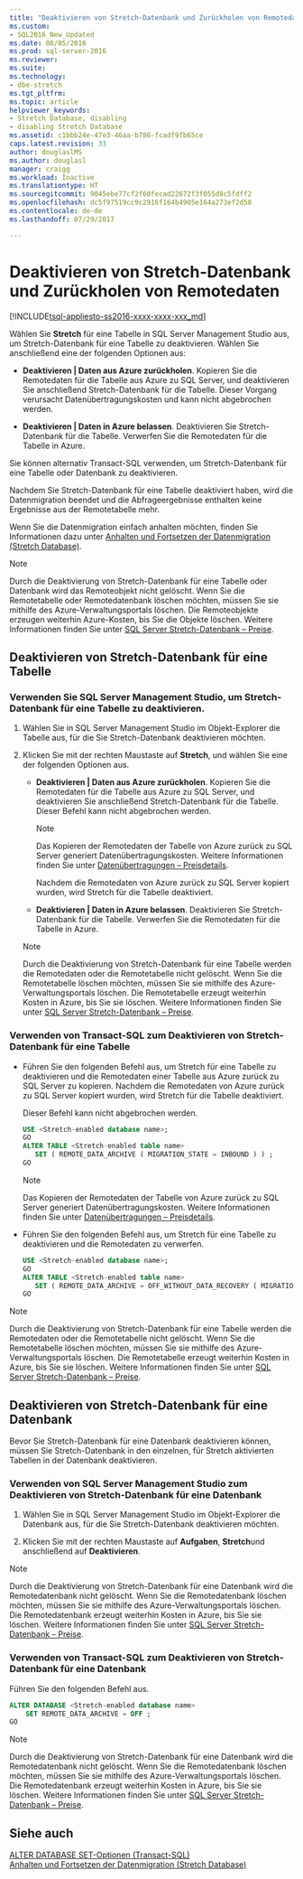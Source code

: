 ```yaml
---
title: "Deaktivieren von Stretch-Datenbank und Zurückholen von Remotedaten | Microsoft-Dokumentation"
ms.custom:
- SQL2016_New_Updated
ms.date: 08/05/2016
ms.prod: sql-server-2016
ms.reviewer: 
ms.suite: 
ms.technology:
- dbe-stretch
ms.tgt_pltfrm: 
ms.topic: article
helpviewer_keywords:
- Stretch Database, disabling
- disabling Stretch Database
ms.assetid: c1bbb24e-47e3-46aa-b786-fcadf9fb65ce
caps.latest.revision: 33
author: douglaslMS
ms.author: douglasl
manager: craigg
ms.workload: Inactive
ms.translationtype: HT
ms.sourcegitcommit: 9045ebe77cf2f60fecad22672f3f055d8c5fdff2
ms.openlocfilehash: dc5f97519cc9c2916f164b4905e164a273ef2d58
ms.contentlocale: de-de
ms.lasthandoff: 07/29/2017

---
```

# <a name="disable-stretch-database-and-bring-back-remote-data"></a>Deaktivieren von Stretch-Datenbank und Zurückholen von Remotedaten
[!INCLUDE[tsql-appliesto-ss2016-xxxx-xxxx-xxx_md](../../includes/tsql-appliesto-ss2016-xxxx-xxxx-xxx-md.md)]

  Wählen Sie **Stretch** für eine Tabelle in SQL Server Management Studio aus, um Stretch-Datenbank für eine Tabelle zu deaktivieren. Wählen Sie anschließend eine der folgenden Optionen aus:  
  
-   **Deaktivieren | Daten aus Azure zurückholen**. Kopieren Sie die Remotedaten für die Tabelle aus Azure zu SQL Server, und deaktivieren Sie anschließend Stretch-Datenbank für die Tabelle. Dieser Vorgang verursacht Datenübertragungskosten und kann nicht abgebrochen werden.  
  
-   **Deaktivieren | Daten in Azure belassen**. Deaktivieren Sie Stretch-Datenbank für die Tabelle.  Verwerfen Sie die Remotedaten für die Tabelle in Azure.  
  
 Sie können alternativ Transact-SQL verwenden, um Stretch-Datenbank für eine Tabelle oder Datenbank zu deaktivieren.  
  
 Nachdem Sie Stretch-Datenbank für eine Tabelle deaktiviert haben, wird die Datenmigration beendet und die Abfrageergebnisse enthalten keine Ergebnisse aus der Remotetabelle mehr.  
  
 Wenn Sie die Datenmigration einfach anhalten möchten, finden Sie Informationen dazu unter [Anhalten und Fortsetzen der Datenmigration &#40;Stretch Database&#41;](../../sql-server/stretch-database/pause-and-resume-data-migration-stretch-database.md).  
  
> [!NOTE]
> Durch die Deaktivierung von Stretch-Datenbank für eine Tabelle oder Datenbank wird das Remoteobjekt nicht gelöscht. Wenn Sie die Remotetabelle oder Remotedatenbank löschen möchten, müssen Sie sie mithilfe des Azure-Verwaltungsportals löschen. Die Remoteobjekte erzeugen weiterhin Azure-Kosten, bis Sie die Objekte löschen. Weitere Informationen finden Sie unter [SQL Server Stretch-Datenbank – Preise](https://azure.microsoft.com/pricing/details/sql-server-stretch-database/).  
  
## <a name="disable-stretch-database-for-a-table"></a>Deaktivieren von Stretch-Datenbank für eine Tabelle  
  
### <a name="use-sql-server-management-studio-to-disable-stretch-database-for-a-table"></a>Verwenden Sie SQL Server Management Studio, um Stretch-Datenbank für eine Tabelle zu deaktivieren.  
  
1.  Wählen Sie in SQL Server Management Studio im Objekt-Explorer die Tabelle aus, für die Sie Stretch-Datenbank deaktivieren möchten.  
  
2.  Klicken Sie mit der rechten Maustaste auf **Stretch**, und wählen Sie eine der folgenden Optionen aus.  
  
    -   **Deaktivieren | Daten aus Azure zurückholen**. Kopieren Sie die Remotedaten für die Tabelle aus Azure zu SQL Server, und deaktivieren Sie anschließend Stretch-Datenbank für die Tabelle. Dieser Befehl kann nicht abgebrochen werden.  
  
        > [!NOTE]
        > Das Kopieren der Remotedaten der Tabelle von Azure zurück zu SQL Server generiert Datenübertragungskosten. Weitere Informationen finden Sie unter [Datenübertragungen – Preisdetails](https://azure.microsoft.com/pricing/details/data-transfers/).  
  
         Nachdem die Remotedaten von Azure zurück zu SQL Server kopiert wurden, wird Stretch für die Tabelle deaktiviert.  
  
    -   **Deaktivieren | Daten in Azure belassen**. Deaktivieren Sie Stretch-Datenbank für die Tabelle.  Verwerfen Sie die Remotedaten für die Tabelle in Azure.  
  
    > [!NOTE]
    > Durch die Deaktivierung von Stretch-Datenbank für eine Tabelle werden die Remotedaten oder die Remotetabelle nicht gelöscht. Wenn Sie die Remotetabelle löschen möchten, müssen Sie sie mithilfe des Azure-Verwaltungsportals löschen. Die Remotetabelle erzeugt weiterhin Kosten in Azure, bis Sie sie löschen. Weitere Informationen finden Sie unter [SQL Server Stretch-Datenbank – Preise](https://azure.microsoft.com/pricing/details/sql-server-stretch-database/).  
  
### <a name="use-transact-sql-to-disable-stretch-database-for-a-table"></a>Verwenden von Transact-SQL zum Deaktivieren von Stretch-Datenbank für eine Tabelle  
  
-   Führen Sie den folgenden Befehl aus, um Stretch für eine Tabelle zu deaktivieren und die Remotedaten einer Tabelle aus Azure zurück zu SQL Server zu kopieren. Nachdem die Remotedaten von Azure zurück zu SQL Server kopiert wurden, wird Stretch für die Tabelle deaktiviert.

    Dieser Befehl kann nicht abgebrochen werden.  
  
    ```sql  
    USE <Stretch-enabled database name>;
    GO
    ALTER TABLE <Stretch-enabled table name>  
       SET ( REMOTE_DATA_ARCHIVE ( MIGRATION_STATE = INBOUND ) ) ; 
    GO 
    ```  
  
    > [!NOTE]
    > Das Kopieren der Remotedaten der Tabelle von Azure zurück zu SQL Server generiert Datenübertragungskosten. Weitere Informationen finden Sie unter [Datenübertragungen – Preisdetails](https://azure.microsoft.com/pricing/details/data-transfers/).    
  
-   Führen Sie den folgenden Befehl aus, um Stretch für eine Tabelle zu deaktivieren und die Remotedaten zu verwerfen.  
  
    ```sql  
    USE <Stretch-enabled database name>;
    GO
    ALTER TABLE <Stretch-enabled table name>  
       SET ( REMOTE_DATA_ARCHIVE = OFF_WITHOUT_DATA_RECOVERY ( MIGRATION_STATE = PAUSED ) ) ; 
    GO
    ```  
  
> [!NOTE]
> Durch die Deaktivierung von Stretch-Datenbank für eine Tabelle werden die Remotedaten oder die Remotetabelle nicht gelöscht. Wenn Sie die Remotetabelle löschen möchten, müssen Sie sie mithilfe des Azure-Verwaltungsportals löschen. Die Remotetabelle erzeugt weiterhin Kosten in Azure, bis Sie sie löschen. Weitere Informationen finden Sie unter [SQL Server Stretch-Datenbank – Preise](https://azure.microsoft.com/pricing/details/sql-server-stretch-database/).  
  
## <a name="disable-stretch-database-for-a-database"></a>Deaktivieren von Stretch-Datenbank für eine Datenbank  
 Bevor Sie Stretch-Datenbank für eine Datenbank deaktivieren können, müssen Sie Stretch-Datenbank in den einzelnen, für Stretch aktivierten Tabellen in der Datenbank deaktivieren.  
  
### <a name="use-sql-server-management-studio-to-disable-stretch-database-for-a-database"></a>Verwenden von SQL Server Management Studio zum Deaktivieren von Stretch-Datenbank für eine Datenbank  
  
1.  Wählen Sie in SQL Server Management Studio im Objekt-Explorer die Datenbank aus, für die Sie Stretch-Datenbank deaktivieren möchten.  
  
2.  Klicken Sie mit der rechten Maustaste auf **Aufgaben**, **Stretch**und anschließend auf **Deaktivieren**.  
  
> [!NOTE]
> Durch die Deaktivierung von Stretch-Datenbank für eine Datenbank wird die Remotedatenbank nicht gelöscht. Wenn Sie die Remotedatenbank löschen möchten, müssen Sie sie mithilfe des Azure-Verwaltungsportals löschen. Die Remotedatenbank erzeugt weiterhin Kosten in Azure, bis Sie sie löschen. Weitere Informationen finden Sie unter [SQL Server Stretch-Datenbank – Preise](https://azure.microsoft.com/pricing/details/sql-server-stretch-database/).  
  
### <a name="use-transact-sql-to-disable-stretch-database-for-a-database"></a>Verwenden von Transact-SQL zum Deaktivieren von Stretch-Datenbank für eine Datenbank  
 Führen Sie den folgenden Befehl aus.  
  
```sql  
ALTER DATABASE <Stretch-enabled database name>  
    SET REMOTE_DATA_ARCHIVE = OFF ;  
GO 
```  
  
> [!NOTE]
> Durch die Deaktivierung von Stretch-Datenbank für eine Datenbank wird die Remotedatenbank nicht gelöscht. Wenn Sie die Remotedatenbank löschen möchten, müssen Sie sie mithilfe des Azure-Verwaltungsportals löschen. Die Remotedatenbank erzeugt weiterhin Kosten in Azure, bis Sie sie löschen. Weitere Informationen finden Sie unter [SQL Server Stretch-Datenbank – Preise](https://azure.microsoft.com/pricing/details/sql-server-stretch-database/).  
  
## <a name="see-also"></a>Siehe auch  
 [ALTER DATABASE SET-Optionen &#40;Transact-SQL&#41;](../../t-sql/statements/alter-database-transact-sql-set-options.md)   
 [Anhalten und Fortsetzen der Datenmigration &#40;Stretch Database&#41;](../../sql-server/stretch-database/pause-and-resume-data-migration-stretch-database.md)  
  
  

